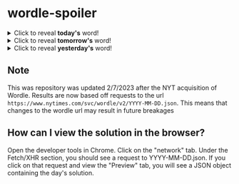 # wordle-spoiler

<details>
  <summary>Click to reveal <b>today's</b> word!</summary>
  <br>
  <b> earth </b>
</details>

<details>
  <summary>Click to reveal <b>tomorrow's</b> word!</summary>
  <br>
  <b> whirl </b>
</details>

<details>
  <summary>Click to reveal <b>yesterday's</b> word!</summary>
  <br>
  <b> folly </b>
</details>

## Note
This was repository was updated 2/7/2023 after the NYT acquisition of Wordle. Results are now based off requests to the url `https://www.nytimes.com/svc/wordle/v2/YYYY-MM-DD.json`. This means that changes to the wordle url may result in future breakages

## How can I view the solution in the browser?
Open the developer tools in Chrome. Click on the "network" tab. Under the Fetch/XHR section, you should see a request to YYYY-MM-DD.json. If you click on that request and view the "Preview" tab, you will see a JSON object containing the day's solution.